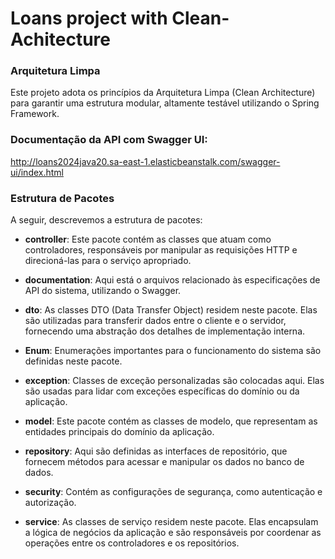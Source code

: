 # Loans project with Clean-Achitecture


### Arquitetura Limpa
Este projeto adota os princípios da Arquitetura Limpa (Clean Architecture) para garantir uma estrutura modular, altamente testável utilizando o Spring Framework.

### Documentação da API com Swagger UI:
http://loans2024java20.sa-east-1.elasticbeanstalk.com/swagger-ui/index.html

### Estrutura de Pacotes
A seguir, descrevemos a estrutura de pacotes:

- **controller**: Este pacote contém as classes que atuam como controladores, responsáveis por manipular as requisições HTTP e direcioná-las para o serviço apropriado.

- **documentation**: Aqui está o arquivos relacionado às especificações de API do sistema, utilizando o Swagger.

- **dto**: As classes DTO (Data Transfer Object) residem neste pacote. Elas são utilizadas para transferir dados entre o cliente e o servidor, fornecendo uma abstração dos detalhes de implementação interna.

- **Enum**: Enumerações importantes para o funcionamento do sistema são definidas neste pacote.

- **exception**: Classes de exceção personalizadas são colocadas aqui. Elas são usadas para lidar com exceções específicas do domínio ou da aplicação.

- **model**: Este pacote contém as classes de modelo, que representam as entidades principais do domínio da aplicação.

- **repository**: Aqui são definidas as interfaces de repositório, que fornecem métodos para acessar e manipular os dados no banco de dados.

- **security**: Contém as configurações de segurança, como autenticação e autorização.

- **service**: As classes de serviço residem neste pacote. Elas encapsulam a lógica de negócios da aplicação e são responsáveis por coordenar as operações entre os controladores e os repositórios.
